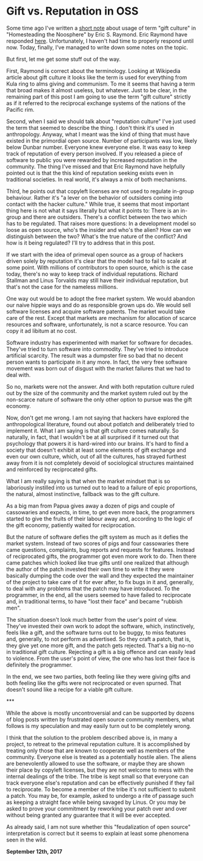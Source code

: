 # Gift vs. Reputation in OSS



Some time ago I've written a [short note](http://250bpm.com/blog:93) about usage of term "gift culture" in "Homesteading the Noosphere" by Eric S. Raymond. Eric Raymond have responded [here](http://esr.ibiblio.org/?p=7579). Unfortunately, I haven't had time to properly respond until now. Today, finally, I've managed to write down some notes on the topic.

But first, let me get some stuff out of the way.

First, Raymond is correct about the terminology. Looking at Wikipedia article about gift culture it looks like the term is used for everything from Kula ring to alms giving and communism. To me it seems that having a term that broad makes it almost useless, but whatever. Just to be clear, in the remaining part of this post I am going to use the term "gift culture" strictly as if it referred to the reciprocal exchange systems of the nations of the Pacific rim.

Second, when I said we should talk about "reputation culture" I've just used the term that seemed to describe the thing. I don't think it's used in anthropology. Anyway, what I meant was the kind of thing that must have existed in the primordial open source. Number of participants was low, likely below Dunbar number. Everyone knew everyone else. It was easy to keep track of reputation of every person involved. If you released a piece of software to public you were rewarded by increased reputation in the community. The thing I've missed and that Eric Raymond have helpfully pointed out is that the this kind of reputation seeking exists even in traditional societies. In real world, it's always a mix of both mechanisms.

Third, he points out that copyleft licenses are not used to regulate in-group behaviour. Rather it's "a lever on the behavior of outsiders coming into contact with the hacker culture." While true, it seems that most important thing here is not what it says literally but what it points to: There is an in-group and there are outsiders. There's a conflict between the two which has to be regulated. That raises more questions: In a development model so loose as open source, who's the insider and who's the alien? How can we distinguish between the two? What's the true nature of the conflict? And how is it being regulated? I'll try to address that in this post.

If we start with the idea of primeval open source as a group of hackers driven solely by reputation it's clear that the model had to fail to scale at some point. With millions of contributors to open source, which is the case today, there's no way to keep track of individual reputations. Richard Stallman and Linus Torvalds may still have their individual reputation, but that's not the case for the nameless millions.

One way out would be to adopt the free market system. We would abandon our naive hippie ways and do as responsible grown ups do. We would sell software licenses and acquire software patents. The market would take care of the rest. Except that markets are mechanism for allocation of scarce resources and software, unfortunately, is not a scarce resource. You can copy it ad libitum at no cost.

Software industry has experimented with market for software for decades. They've tried to turn software into commodity. They've tried to introduce artificial scarcity. The result was a dumpster fire so bad that no decent person wants to participate in it any more. In fact, the very free software movement was born out of disgust with the market failures that we had to deal with.

So no, markets were not the answer. And with both reputation culture ruled out by the size of the community and the market system ruled out by the non-scarce nature of software the only other option to pursue was the gift economy.

Now, don't get me wrong. I am not saying that hackers have explored the anthropological literature, found out about potlatch and deliberately tried to implement it. What I am saying is that gift culture comes naturally. So naturally, in fact, that I wouldn't be at all surprised if it turned out that psychology that powers it is hard-wired into our brains. It's hard to find a society that doesn't exhibit at least some elements of gift exchange and even our own culture, which, out of all the cultures, has strayed furthest away from it is not completely devoid of sociological structures maintained and reinforced by reciprocated gifts.

What I am really saying is that when the market mindset that is so laboriously instilled into us turned out to lead to a failure of epic proportions, the natural, almost instinctive, fallback was to the gift culture.

As a big man from Papua gives away a dozen of pigs and couple of cassowaries and expects, in time, to get even more back, the programmers started to give the fruits of their labour away and, according to the logic of the gift economy, patiently waited for reciprocation.

But the nature of software defies the gift system as much as it defies the market system. Instead of two scores of pigs and four cassowaries there came questions, complaints, bug reports and requests for features. Instead of reciprocated gifts, the programmer got even more work to do. Then there came patches which looked like true gifts until one realized that although the author of the patch invested their own time to write it they were basically dumping the code over the wall and they expected the maintainer of the project to take care of it for ever after, to fix bugs in it and, generally, to deal with any problems that the patch may have introduced. To the programmer, in the end, all the users seemed to have failed to reciprocate and, in traditional terms, to have "lost their face" and became "rubbish men".

The situation doesn't look much better from the user's point of view. They've invested their own work to adopt the software, which, instinctively, feels like a gift, and the software turns out to be buggy, to miss features and, generally, to not perform as advertised. So they craft a patch, that is, they give yet one more gift, and the patch gets rejected. That's a big no-no in traditional gift culture. Rejecting a gift is a big offence and can easily lead to violence. From the user's point of view, the one who has lost their face is definitely the programmer.

In the end, we see two parties, both feeling like they were giving gifts and both feeling like the gifts were not reciprocated or even spurned. That doesn't sound like a recipe for a viable gift culture.

\*\*\*

While the above is mostly uncontroversial and can be supported by dozens of blog posts written by frustrated open source community members, what follows is my speculation and may easily turn out to be completely wrong.

I think that the solution to the problem described above is, in many a project, to retreat to the primeval reputation culture. It is accomplished by treating only those that are known to cooperate well as members of the community. Everyone else is treated as a potentially hostile alien. The aliens are benevolently allowed to use the software, or maybe they are shown their place by copyleft licenses, but they are not welcome to mess with the internal dealings of the tribe. The tribe is kept small so that everyone can track everyone else's reputation and can be effectively punished if they fail to reciprocate. To become a member of the tribe it's not sufficient to submit a patch. You may be, for example, asked to undergo a rite of passage such as keeping a straight face while being savaged by Linus. Or you may be asked to prove your commitment by reworking your patch over and over without being granted any guarantee that it will be ever accepted.

As already said, I am not sure whether this "feudalization of open source" interpretation is correct but it seems to explain at least some phenomena seen in the wild.

**September 12th, 2017**
